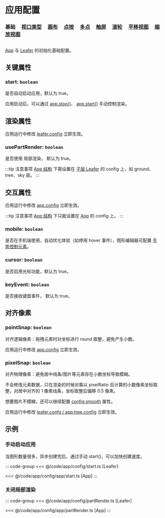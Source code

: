 # 应用配置

### 基础 &nbsp; &nbsp; [视口类型](/reference/config/app/type.md) &nbsp; &nbsp; [画布](/reference/config/app/canvas.md) &nbsp; &nbsp; [点按](/reference/config/app/pointer.md) &nbsp; &nbsp; [多点](/reference/config/app/multiTouch.md) &nbsp; &nbsp; [触屏](/reference/config/app/touch.md) &nbsp; &nbsp; [滚轮](/reference/config/app/wheel.md) &nbsp; &nbsp; [平移视图](/reference/config/app/move.md) &nbsp; &nbsp; [缩放视图](/reference/config/app/zoom.md)

##

[App](/reference/display/App.md) 与 [Leafer](/reference/display/Leafer.md) 的初始化基础配置。

## 关键属性

### start: `boolean`

是否自动启动应用，默认为 true。

应用启动后，可以通过 [app.stop()](/reference/display/Leafer.md#start)、 [app.start()](/reference/display/Leafer.md#start) 手动控制渲染。

## 渲染属性

应用运行中修改 [leafer.config](/reference/display/Leafer.md#config-ileaferconfig) 立即生效。

### usePartRender: `boolean`

是否使用 局部渲染， 默认为 true。

:::tip 注意事项
[App 结构](/guide/advanced/app.md) 下需设置在 [子层 Leafer](/reference/display/Leafer.md) 的 config 上，如 ground、tree、sky 层。
:::

## 交互属性

应用运行中修改 [app.config](/reference/display/Leafer.md#config-ileaferconfig) 立即生效。

:::tip 注意事项
[App 结构](/guide/advanced/app.md) 下只能设置在 [App](/reference/display/App.md) 的 config 上。
:::

### mobile: `boolean`

是否在手机端使用，自动优化体验（如停用 hover 事件），图形编辑器可配置 [手势控制元素](/plugin/in/editor/config/enable.md)。

### cursor: `boolean`

是否启用光标功能，默认为 true。

### keyEvent: `boolean`

是否接收键盘事件， 默认为 true。

## 对齐像素

### pointSnap: `boolean`

对齐逻辑像素：拖拽元素时对坐标进行 round 取整，避免产生小数。

应用运行中修改 [app.config](/reference/display/Leafer.md#config-ileaferconfig) 立即生效。

### pixelSnap: `boolean`

对齐物理像素：避免居中线条/图片等元素存在小数坐标导致模糊。

不会修改元素数据，只在渲染的时候对乘以 pixelRatio 后计算的小数像素坐标取整，对居中对齐的 1 像素线条，坐标取整后偏移 0.5 像素。

想要图片不模糊，还可以继续配置 [config.smooth](/reference/config/app/canvas.md#smooth-boolean) 属性。

应用运行中修改 [leafer.confg / app.tree.config](/reference/display/Leafer.md#config-ileaferconfig) 立即生效。

## 示例

### 手动启动应用

当图形数量很多，异步创建完后，通过手动 start()，可以加快创建速度。

::: code-group
<<< @/code/app/config/start.ts [Leafer]

<<< @/code/app/config/app/start.ts [App]
:::

### 关闭局部渲染

::: code-group
<<< @/code/app/config/partRender.ts [Leafer]

<<< @/code/app/config/app/partRender.ts [App]
:::
